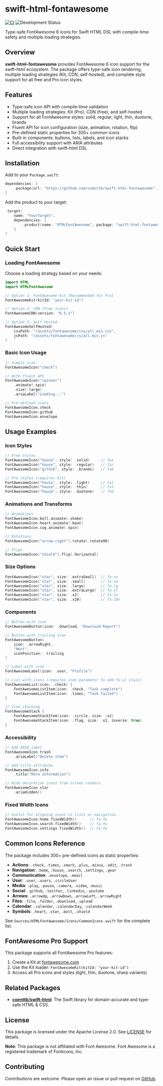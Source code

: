 # swift-html-fontawesome

[![CI](https://github.com/coenttb/swift-html-fontawesome/workflows/CI/badge.svg)](https://github.com/coenttb/swift-html-fontawesome/actions/workflows/ci.yml)
![Development Status](https://img.shields.io/badge/status-active--development-blue.svg)

Type-safe FontAwesome 6 icons for Swift HTML DSL with compile-time safety and multiple loading strategies.

## Overview

**swift-html-fontawesome** provides FontAwesome 6 icon support for the swift-html ecosystem. The package offers type-safe icon rendering, multiple loading strategies (Kit, CDN, self-hosted), and complete style support for all free and Pro icon styles.

## Features

- Type-safe icon API with compile-time validation
- Multiple loading strategies: Kit (Pro), CDN (free), and self-hosted
- Support for all FontAwesome styles: solid, regular, light, thin, duotone, brands
- Fluent API for icon configuration (size, animation, rotation, flip)
- Pre-defined static properties for 300+ common icons
- Built-in components: buttons, lists, labels, and icon stacks
- Full accessibility support with ARIA attributes
- Direct integration with swift-html DSL

## Installation

Add to your `Package.swift`:

```swift
dependencies: [
    .package(url: "https://github.com/coenttb/swift-html-fontawesome", from: "0.0.1")
]
```

Add the product to your target:

```swift
.target(
    name: "YourTarget",
    dependencies: [
        .product(name: "HTMLFontAwesome", package: "swift-html-fontawesome")
    ]
)
```

## Quick Start

### Loading FontAwesome

Choose a loading strategy based on your needs:

```swift
import HTML
import HTMLFontAwesome

// Option 1: FontAwesome Kit (Recommended for Pro)
FontAwesomeKit(kitId: "your-kit-id")

// Option 2: CDN (Free icons)
FontAwesomeCDN(version: "6.5.1")

// Option 3: Self-hosted
FontAwesomeSelfHosted(
    cssPath: "/assets/fontawesome/css/all.min.css",
    jsPath: "/assets/fontawesome/js/all.min.js"
)
```

### Basic Icon Usage

```swift
// Simple icon
FontAwesomeIcon("check")

// With fluent API
FontAwesomeIcon("spinner")
    .animate(.spin)
    .size(.large)
    .ariaLabel("Loading...")

// Pre-defined icons
FontAwesomeIcon.check
FontAwesomeIcon.github
FontAwesomeIcon.envelope
```

## Usage Examples

### Icon Styles

```swift
// Free styles
FontAwesomeIcon("house", style: .solid)     // fas
FontAwesomeIcon("house", style: .regular)   // far
FontAwesomeIcon("github", style: .brands)   // fab

// Pro styles (requires Kit)
FontAwesomeIcon("house", style: .light)     // fal
FontAwesomeIcon("house", style: .thin)      // fat
FontAwesomeIcon("house", style: .duotone)   // fad
```

### Animations and Transforms

```swift
// Animations
FontAwesomeIcon.bell.animate(.shake)
FontAwesomeIcon.heart.animate(.beat)
FontAwesomeIcon.cog.animate(.spin)

// Rotations
FontAwesomeIcon("arrow-right").rotate(.rotate90)

// Flips
FontAwesomeIcon("shield").flip(.horizontal)
```

### Size Options

```swift
FontAwesomeIcon("star", size: .extraSmall)  // fa-xs
FontAwesomeIcon("star", size: .small)       // fa-sm
FontAwesomeIcon("star", size: .large)       // fa-lg
FontAwesomeIcon("star", size: .extraLarge)  // fa-xl
FontAwesomeIcon("star", size: .x2)          // fa-2x
FontAwesomeIcon("star", size: .x10)         // fa-10x
```

### Components

```swift
// Button with icon
FontAwesomeButton(icon: .download, "Download Report")

// Button with trailing icon
FontAwesomeButton(
    icon: .arrowRight,
    "Next",
    iconPosition: .trailing
)

// Label with icon
FontAwesomeLabel(icon: .user, "Profile")

// List with icons (requires icon parameter to add fa-ul class)
FontAwesomeList(icon: .check) {
    FontAwesomeListItem(icon: .check, "Task complete")
    FontAwesomeListItem(icon: .times, "Task failed")
}

// Icon stacking
FontAwesomeStack {
    FontAwesomeStackItem(icon: .circle, size: .x2)
    FontAwesomeStackItem(icon: .flag, size: .x1, inverse: true)
}
```

### Accessibility

```swift
// Add ARIA label
FontAwesomeIcon.trash
    .ariaLabel("Delete item")

// Add title attribute
FontAwesomeIcon.info
    .title("More information")

// Hide decorative icons from screen readers
FontAwesomeIcon.star
    .ariaHidden()
```

### Fixed Width Icons

```swift
// Useful for aligning icons in lists or navigation
FontAwesomeIcon.home.fixedWidth()      // fa-fw
FontAwesomeIcon.search.fixedWidth()    // fa-fw
FontAwesomeIcon.settings.fixedWidth()  // fa-fw
```

## Common Icons Reference

The package includes 300+ pre-defined icons as static properties:

- **Actions**: `.check`, `.times`, `.xmark`, `.plus`, `.minus`, `.edit`, `.trash`
- **Navigation**: `.home`, `.house`, `.search`, `.settings`, `.gear`
- **Communication**: `.envelope`, `.email`
- **User**: `.user`, `.users`, `.circleUser`
- **Media**: `.play`, `.pause`, `.camera`, `.video`, `.music`
- **Social**: `.github`, `.twitter`, `.linkedin`, `.youtube`
- **Arrows**: `.arrowUp`, `.arrowDown`, `.arrowLeft`, `.arrowRight`
- **Files**: `.file`, `.folder`, `.download`, `.upload`
- **Calendar**: `.calendar`, `.calendarDay`, `.calendarWeek`
- **Symbols**: `.heart`, `.star`, `.bolt`, `.shield`

See `Sources/HTMLFontAwesome/Icons/CommonIcons.swift` for the complete list.

## FontAwesome Pro Support

This package supports all FontAwesome Pro features:

1. Create a Kit at [fontawesome.com](https://fontawesome.com)
2. Use the Kit loader: `FontAwesomeKit(kitId: "your-kit-id")`
3. Access all Pro icons and styles (light, thin, duotone, sharp variants)

## Related Packages

- **[coenttb/swift-html](https://github.com/coenttb/swift-html)**: The Swift library for domain-accurate and type-safe HTML & CSS.

## License

This package is licensed under the Apache License 2.0. See [LICENSE](LICENSE.md) for details.

**Note**: This package is not affiliated with Font Awesome. Font Awesome is a registered trademark of Fonticons, Inc.

## Contributing

Contributions are welcome. Please open an issue or pull request on [GitHub](https://github.com/coenttb/swift-html-fontawesome).
